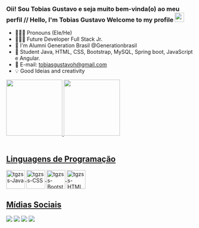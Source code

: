 ### Oii! Sou Tobias Gustavo e seja muito bem-vinda(o) ao meu perfil // Hello, I'm Tobias Gustavo Welcome to my profile <img src="https://media.giphy.com/media/hvRJCLFzcasrR4ia7z/giphy.gif" width="25px">
 <div>
 
 - 🧑🏾‍💻 Pronouns (Ele/He) 
 - 🧑🏾‍💻 Future Developer Full Stack Jr. 
 - 🚀 I'm Alumni Generation Brasil @Generationbrasil
 - 📝 Student Java, HTML, CSS, Bootstrap, MySQL, Spring boot, JavaScript e Angular.
 - 📧 E-mail: tobiasgustavoh@gmail.com
 - 💡 Good Ideias and creativity 
</div>
<div>
  <a href="https://github.com/tgzss">
  <img height="150em" src="https://github-readme-stats.vercel.app/api?username=tgzss&show_icons=true&theme=dark&include_all_commits=true&count_private=true&hide_border=true"/>
  <img height="150em" src="https://github-readme-stats.vercel.app/api/top-langs/?username=tgzss&layout=compact&langs_count=7&theme=dark&hide_border=true"/>
</div>
<div style="display: inline_block"><br>
<h2> Linguagens de Programação </h2>
  <img align="center" alt="tgzss-Java" height="50" width="50" src="https://cdn.jsdelivr.net/gh/devicons/devicon/icons/java/java-original-wordmark.svg"/>
  <img align="center" alt="tgzss-CSS" height=50" width="50" src="https://cdn.jsdelivr.net/gh/devicons/devicon/icons/css3/css3-original.svg"/>
  <img align="center" alt="tgzss-Bootstrap" height=50" width="50" src="https://cdn.jsdelivr.net/gh/devicons/devicon/icons/bootstrap/bootstrap-original.svg"/>
  <img align="center" alt="tgzss-HTML" height=50" width="50" src="https://cdn.jsdelivr.net/gh/devicons/devicon/icons/html5/html5-original-wordmark.svg" />
<div>
<h2> Mídias Sociais </h2>
  <a href="https://instagram.com/tobiassemh" target="_blank"><img src="https://img.shields.io/badge/-Instagram-%23E4405F?style=for-the-badge&logo=instagram&logoColor=white" target="_blank"></a>
  <a href = "mailto:tobiasgustavoh@gmail.com"><img src="https://img.shields.io/badge/-Gmail-%23333?style=for-the-badge&logo=gmail&logoColor=white" target="_blank"></a>
  <a href="https://www.linkedin.com/in/tobias-soares-85a6b41a0//" target="_blank"><img src="https://img.shields.io/badge/-LinkedIn-%230077B5?style=for-the-badge&logo=linkedin&logoColor=white" target="_blank"></a> 
  <a href="https://discord.gg/tobias.soares#4810" target="_blank"><img src="https://img.shields.io/badge/Discord-7289DA?style=for-the-badge&logo=discord&logoColor=white" target="_blank"></a> 
